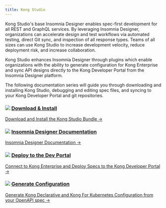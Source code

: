 ```yaml
---
title: Kong Studio
---
```


Kong Studio's base Insomnia Designer enables spec-first development for all REST and GraphQL services. 
By leveraging Insomnia Designer, organizations can accelerate design and test workflows via automated 
testing, direct Git sync, and inspection of all response types. Teams of all sizes 
can use Kong Studio to increase development velocity, reduce deployment risk, 
and increase collaboration.

Kong Studio enhances Insomnia Designer through plugins which enable organizations 
with the ability to generate configuration for Kong Enterprise and sync API designs 
directly to the Kong Developer Portal from the Insomnia Designer platform.

The following documentation series will guide you through downloading and installing 
Kong Studio, debugging and editing spec files, and syncing to your 
Kong Developer Portal and git repositories.

<div class="docs-grid">

  <div class="docs-grid-block">
    <h3>
        <img src="/assets/images/icons/documentation/icn-quickstart.svg" />
        <a href="/studio/{{page.kong_version}}/download-install">Download & Install</a>
    </h3>
    <p></p>
    <a href="/studio/{{page.kong_version}}/download-install">
        Download and Install the Kong Studio Bundle &rarr;
    </a>
  </div>
  
  <div class="docs-grid-block">
    <h3>
        <img src="/assets/images/icons/documentation/icn-doc-reference.svg" />
        <a href="https://support.insomnia.rest/article/94-introduction">Insomnia Designer Documentation</a>
    </h3>
    <p></p>
    <a href="https://support.insomnia.rest/article/94-introduction">
        Insomnia Designer Documentation &rarr;
    </a>
  </div>
  
  <div class="docs-grid-block">
    <h3>
        <img src="/assets/images/icons/documentation/icn-doc-reference.svg" />
        <a href="/studio/{{page.kong_version}}/deploy-to-dev-portal">Deploy to the Dev Portal</a>
    </h3>
    <p></p>
    <a href="/studio/{{page.kong_version}}/deploy-to-dev-portal">
        Connect to Kong Enterprise and Deploy Specs to the Kong Developer Portal &rarr;
    </a>
  </div>

  <div class="docs-grid-block">
    <h3>
        <img src="/assets/images/icons/documentation/icn-doc-reference.svg" />
        <a href="/studio/{{page.kong_version}}/deploy-to-dev-portal">Generate Configuration</a>
    </h3>
    <p></p>
    <a href="/studio/{{page.kong_version}}/deploy-to-dev-portal">
        Generate Kong Declarative and Kong For Kubernetes Configuration from your OpenAPI spec &rarr;
    </a>
  </div>
  
</div>
